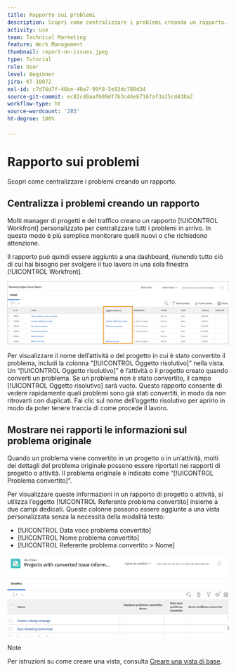 ```yaml
---
title: Rapporto sui problemi
description: Scopri come centralizzare i problemi creando un rapporto.
activity: use
team: Technical Marketing
feature: Work Management
thumbnail: report-on-issues.jpeg
type: Tutorial
role: User
level: Beginner
jira: KT-10072
exl-id: c7d76d7f-46be-40a7-99f8-5e83dc708d34
source-git-commit: ec82cd0aafb89df7b3c46eb716faf3a25cd438a2
workflow-type: ht
source-wordcount: '283'
ht-degree: 100%

---
```


# Rapporto sui problemi

Scopri come centralizzare i problemi creando un rapporto.

## Centralizza i problemi creando un rapporto

Molti manager di progetti e del traffico creano un rapporto [!UICONTROL Workfront] personalizzato per centralizzare tutti i problemi in arrivo. In questo modo è più semplice monitorare quelli nuovi o che richiedono attenzione.

Il rapporto può quindi essere aggiunto a una dashboard, riunendo tutto ciò di cui hai bisogno per svolgere il tuo lavoro in una sola finestra [!UICONTROL Workfront].

![Immagine della colonna [!UICONTROL Oggetto risolutivo] di un rapporto sul problema.](assets/18-resolving-object-report.png)

Per visualizzare il nome dell’attività o del progetto in cui è stato convertito il problema, includi la colonna &quot;[!UICONTROL Oggetto risolutivo]&quot; nella vista. Un “[!UICONTROL Oggetto risolutivo]” è l’attività o il progetto creato quando converti un problema. Se un problema non è stato convertito, il campo [!UICONTROL Oggetto risolutivo] sarà vuoto. Questo rapporto consente di vedere rapidamente quali problemi sono già stati convertiti, in modo da non ritrovarti con duplicati. Fai clic sul nome dell’oggetto risolutivo per aprirlo in modo da poter tenere traccia di come procede il lavoro.

## Mostrare nei rapporti le informazioni sul problema originale

Quando un problema viene convertito in un progetto o in un’attività, molti dei dettagli del problema originale possono essere riportati nei rapporti di progetto o attività. Il problema originale è indicato come “[!UICONTROL Problema convertito]”.

Per visualizzare queste informazioni in un rapporto di progetto o attività, si utilizza l’oggetto [!UICONTROL Referente problema convertito] insieme a due campi dedicati. Queste colonne possono essere aggiunte a una vista personalizzata senza la necessità della modalità testo:

* [!UICONTROL Data voce problema convertito]
* [!UICONTROL Nome problema convertito]
* [!UICONTROL Referente problema convertito > Nome]

![Immagine delle informazioni dal rapporto sui problemi.](assets/19-text-mode-reporting-for-issues.png)

>[!NOTE]
>
>Per istruzioni su come creare una vista, consulta [Creare una vista di base](https://experienceleague.adobe.com/docs/workfront-learn/tutorials-workfront/reporting/basic-reporting/create-a-basic-view.html?lang=it).

